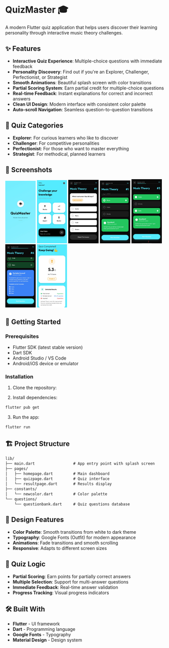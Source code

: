 # QuizMaster 🎓

A modern Flutter quiz application that helps users discover their learning personality through interactive music theory challenges.

## ✨ Features

- **Interactive Quiz Experience**: Multiple-choice questions with immediate feedback
- **Personality Discovery**: Find out if you're an Explorer, Challenger, Perfectionist, or Strategist
- **Smooth Animations**: Beautiful splash screen with color transitions
- **Partial Scoring System**: Earn partial credit for multiple-choice questions
- **Real-time Feedback**: Instant explanations for correct and incorrect answers
- **Clean UI Design**: Modern interface with consistent color palette
- **Auto-scroll Navigation**: Seamless question-to-question transitions

## 🎯 Quiz Categories

- **Explorer**: For curious learners who like to discover
- **Challenger**: For competitive personalities  
- **Perfectionist**: For those who want to master everything
- **Strategist**: For methodical, planned learners

## 📱 Screenshots

<p float="left">
  <img src="screenshots/splashscreen.jpg" width="19%" />
  <img src="screenshots/homescreen.jpg" width="19%" />
  <img src="screenshots/question.jpg" width="19%" />
  <img src="screenshots/feedback.jpg" width="19%" />
  <img src="screenshots/multiple.jpg" width="19%" />
  <img src="screenshots/partial.jpg" width="19%" />
  <img src="screenshots/results.jpg" width="19%" />
</p>

## 🚀 Getting Started

### Prerequisites
- Flutter SDK (latest stable version)
- Dart SDK
- Android Studio / VS Code
- Android/iOS device or emulator

### Installation

1. Clone the repository:


2. Install dependencies:
```bash
flutter pub get
```

3. Run the app:
```bash
flutter run
```

## 🏗️ Project Structure

```
lib/
├── main.dart                 # App entry point with splash screen
├── pages/
│   ├── homepage.dart         # Main dashboard
│   ├── quizpage.dart         # Quiz interface
│   └── resultpage.dart       # Results display
├── constants/
│   └── newcolor.dart         # Color palette
└── questions/
    └── questionbank.dart     # Quiz questions database
```

## 🎨 Design Features

- **Color Palette**: Smooth transitions from white to dark theme
- **Typography**: Google Fonts (Outfit) for modern appearance
- **Animations**: Fade transitions and smooth scrolling
- **Responsive**: Adapts to different screen sizes

## 🧠 Quiz Logic

- **Partial Scoring**: Earn points for partially correct answers
- **Multiple Selection**: Support for multi-answer questions
- **Immediate Feedback**: Real-time answer validation
- **Progress Tracking**: Visual progress indicators

## 🛠️ Built With

- **Flutter** - UI framework
- **Dart** - Programming language
- **Google Fonts** - Typography
- **Material Design** - Design system


